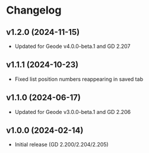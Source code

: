 # Changelog
## v1.2.0 (2024-11-15)
- Updated for Geode v4.0.0-beta.1 and GD 2.207

## v1.1.1 (2024-10-23)
- Fixed list position numbers reappearing in saved tab

## v1.1.0 (2024-06-17)
- Updated for Geode v3.0.0-beta.1 and GD 2.206

## v1.0.0 (2024-02-14)
- Initial release (GD 2.200/2.204/2.205)